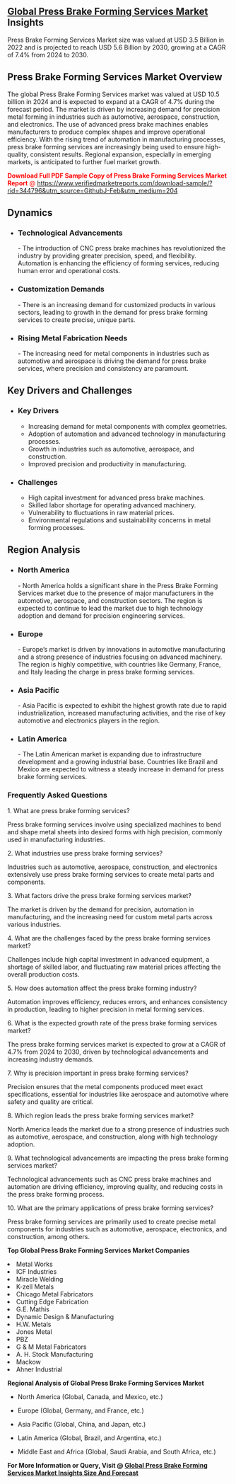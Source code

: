 <h2><a href="https://www.verifiedmarketreports.com/download-sample/?rid=344796&amp;utm_source=GithubJ&amp;utm_medium=204" target="_blank">Global Press Brake Forming Services Market</a> Insights</h2><p>Press Brake Forming Services Market size was valued at USD 3.5 Billion in 2022 and is projected to reach USD 5.6 Billion by 2030, growing at a CAGR of 7.4% from 2024 to 2030.</p><p><h2>Press Brake Forming Services Market Overview</h2> <p>The global Press Brake Forming Services market was valued at USD 10.5 billion in 2024 and is expected to expand at a CAGR of 4.7% during the forecast period. The market is driven by increasing demand for precision metal forming in industries such as automotive, aerospace, construction, and electronics. The use of advanced press brake machines enables manufacturers to produce complex shapes and improve operational efficiency. With the rising trend of automation in manufacturing processes, press brake forming services are increasingly being used to ensure high-quality, consistent results. Regional expansion, especially in emerging markets, is anticipated to further fuel market growth.</p> <p><p><span class=""><span style="color: #ff0000;"><strong>Download Full PDF Sample Copy of Press Brake Forming Services Market Report</strong> @ </span><a href="https://www.verifiedmarketreports.com/download-sample/?rid=344796&amp;utm_source=GithubJ-Feb&amp;utm_medium=204" target="_blank">https://www.verifiedmarketreports.com/download-sample/?rid=344796&amp;utm_source=GithubJ-Feb&amp;utm_medium=204</a></span></p></p> <h2>Dynamics</h2> <ul> <li><h3>Technological Advancements</h3> - The introduction of CNC press brake machines has revolutionized the industry by providing greater precision, speed, and flexibility. Automation is enhancing the efficiency of forming services, reducing human error and operational costs.</li> <li><h3>Customization Demands</h3> - There is an increasing demand for customized products in various sectors, leading to growth in the demand for press brake forming services to create precise, unique parts.</li> <li><h3>Rising Metal Fabrication Needs</h3> - The increasing need for metal components in industries such as automotive and aerospace is driving the demand for press brake services, where precision and consistency are paramount.</li> </ul> <h2>Key Drivers and Challenges</h2> <ul> <li><h3>Key Drivers</h3> <ul> <li>Increasing demand for metal components with complex geometries.</li> <li>Adoption of automation and advanced technology in manufacturing processes.</li> <li>Growth in industries such as automotive, aerospace, and construction.</li> <li>Improved precision and productivity in manufacturing.</li> </ul> </li> <li><h3>Challenges</h3> <ul> <li>High capital investment for advanced press brake machines.</li> <li>Skilled labor shortage for operating advanced machinery.</li> <li>Vulnerability to fluctuations in raw material prices.</li> <li>Environmental regulations and sustainability concerns in metal forming processes.</li> </ul> </li> </ul> <h2>Region Analysis</h2> <ul> <li><h3>North America</h3> - North America holds a significant share in the Press Brake Forming Services market due to the presence of major manufacturers in the automotive, aerospace, and construction sectors. The region is expected to continue to lead the market due to high technology adoption and demand for precision engineering services.</li> <li><h3>Europe</h3> - Europe’s market is driven by innovations in automotive manufacturing and a strong presence of industries focusing on advanced machinery. The region is highly competitive, with countries like Germany, France, and Italy leading the charge in press brake forming services.</li> <li><h3>Asia Pacific</h3> - Asia Pacific is expected to exhibit the highest growth rate due to rapid industrialization, increased manufacturing activities, and the rise of key automotive and electronics players in the region.</li> <li><h3>Latin America</h3> - The Latin American market is expanding due to infrastructure development and a growing industrial base. Countries like Brazil and Mexico are expected to witness a steady increase in demand for press brake forming services.</li> </ul> <h3>Frequently Asked Questions</h3> <p>1. What are press brake forming services?</p> <p>Press brake forming services involve using specialized machines to bend and shape metal sheets into desired forms with high precision, commonly used in manufacturing industries.</p> <p>2. What industries use press brake forming services?</p> <p>Industries such as automotive, aerospace, construction, and electronics extensively use press brake forming services to create metal parts and components.</p> <p>3. What factors drive the press brake forming services market?</p> <p>The market is driven by the demand for precision, automation in manufacturing, and the increasing need for custom metal parts across various industries.</p> <p>4. What are the challenges faced by the press brake forming services market?</p> <p>Challenges include high capital investment in advanced equipment, a shortage of skilled labor, and fluctuating raw material prices affecting the overall production costs.</p> <p>5. How does automation affect the press brake forming industry?</p> <p>Automation improves efficiency, reduces errors, and enhances consistency in production, leading to higher precision in metal forming services.</p> <p>6. What is the expected growth rate of the press brake forming services market?</p> <p>The press brake forming services market is expected to grow at a CAGR of 4.7% from 2024 to 2030, driven by technological advancements and increasing industry demands.</p> <p>7. Why is precision important in press brake forming services?</p> <p>Precision ensures that the metal components produced meet exact specifications, essential for industries like aerospace and automotive where safety and quality are critical.</p> <p>8. Which region leads the press brake forming services market?</p> <p>North America leads the market due to a strong presence of industries such as automotive, aerospace, and construction, along with high technology adoption.</p> <p>9. What technological advancements are impacting the press brake forming services market?</p> <p>Technological advancements such as CNC press brake machines and automation are driving efficiency, improving quality, and reducing costs in the press brake forming process.</p> <p>10. What are the primary applications of press brake forming services?</p> <p>Press brake forming services are primarily used to create precise metal components for industries such as automotive, aerospace, electronics, and construction, among others.</p> </p><p><strong>Top Global Press Brake Forming Services Market Companies</strong></p><div data-test-id=""><p><li>Metal Works</li><li> ICF Industries</li><li> Miracle Welding</li><li> K-zell Metals</li><li> Chicago Metal Fabricators</li><li> Cutting Edge Fabrication</li><li> G.E. Mathis</li><li> Dynamic Design & Manufacturing</li><li> H.W. Metals</li><li> Jones Metal</li><li> PBZ</li><li> G & M Metal Fabricators</li><li> A. H. Stock Manufacturing</li><li> Mackow</li><li> Ahner Industrial</li></p><div><strong>Regional Analysis of&nbsp;Global Press Brake Forming Services Market</strong></div><ul><li dir="ltr"><p dir="ltr">North America&nbsp;(Global, Canada, and Mexico, etc.)</p></li><li dir="ltr"><p dir="ltr">Europe (Global, Germany, and France, etc.)</p></li><li dir="ltr"><p dir="ltr">Asia Pacific&nbsp;(Global, China, and Japan, etc.)</p></li><li dir="ltr"><p dir="ltr">Latin America&nbsp;(Global, Brazil, and Argentina, etc.)</p></li><li dir="ltr">Middle East and Africa&nbsp;(Global, Saudi Arabia, and South Africa, etc.)</li></ul><p><strong>For More Information or Query, Visit @&nbsp;</strong><strong><a href="https://www.verifiedmarketreports.com/product/press-brake-forming-services-market/?utm_source=GithubJ&amp;utm_medium=204" target="_blank">Global Press Brake Forming Services Market Insights Size And Forecast</a></strong></p></div>
